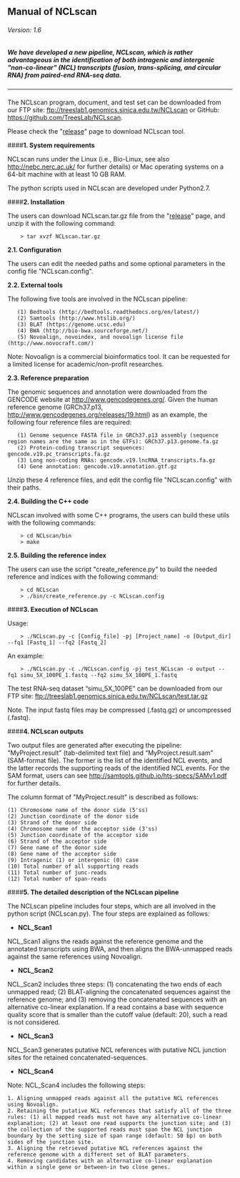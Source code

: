 ## Manual of NCLscan
###### Version: 1.6

##### We have developed a new pipeline, NCLscan, which is rather advantageous in the identification of both intragenic and intergenic "non-co-linear" (NCL) transcripts (fusion, trans-splicing, and circular RNA) from paired-end RNA-seq data. 
--------------
#### 

The NCLscan program, document, and test set can be downloaded from our FTP site: ftp://treeslab1.genomics.sinica.edu.tw/NCLscan or GitHub: https://github.com/TreesLab/NCLscan.

Please check the "[release](https://github.com/TreesLab/NCLscan/releases)" page to download NCLscan tool. 

####**1. System requirements**

   NCLscan runs under the Linux (i.e., Bio-Linux, see also http://nebc.nerc.ac.uk/ for further details) or Mac operating   systems on a 64-bit machine with at least 10 GB RAM. 

   The python scripts used in NCLscan are developed under Python2.7.

####**2. Installation**

   The users can download NCLscan.tar.gz file from the "[release](https://github.com/TreesLab/NCLscan/releases)" page, and unzip it with the following command:
  
        > tar xvzf NCLscan.tar.gz


 **2.1.  Configuration**

The users can edit the needed paths and some optional parameters in the config file "NCLscan.config".

 **2.2.  External tools**

   The following five tools are involved in the NCLscan pipeline:
```
   (1) Bedtools (http://bedtools.readthedocs.org/en/latest/)
   (2) Samtools (http://www.htslib.org/)
   (3) BLAT (https://genome.ucsc.edu)
   (4) BWA (http://bio-bwa.sourceforge.net/)
   (5) Novoalign, novoindex, and novoalign license file (http://www.novocraft.com/)
```
   
   Note: Novoalign is a commercial bioinformatics tool. It can be requested for a limited license for academic/non-profit       researches.

 **2.3.  Reference preparation**
 
The genomic sequences and annotation were downloaded from the GENCODE website at http://www.gencodegenes.org/. Given the   human reference genome (GRCh37.p13, http://www.gencodegenes.org/releases/19.html) as an example, the following four reference files are required:

```
   (1) Genome sequence FASTA file in GRCh37.p13 assembly (sequence region names are the same as in the GTFs): GRCh37.p13.genome.fa.gz
   (2) Protein-coding transcript sequences: gencode.v19.pc_transcripts.fa.gz
   (3) Long non-coding RNAs: gencode.v19.lncRNA_transcripts.fa.gz
   (4) Gene annotation: gencode.v19.annotation.gtf.gz
```
Unzip these 4 reference files, and edit the config file "NCLscan.config" with their paths.

 **2.4.  Building the C++ code**

NCLscan involved with some C++ programs, the users can build these utils with the following commands:

        > cd NCLscan/bin
        > make

 **2.5.  Building the reference index**

The users can use the script "create_reference.py" to build the needed reference and indices with the following command:

        > cd NCLscan
        > ./bin/create_reference.py -c NCLscan.config

    
####**3. Execution of NCLscan**

   Usage:

        > ./NCLscan.py -c [Config_file] -pj [Project_name] -o [Output_dir] --fq1 [Fastq_1] --fq2 [Fastq_2]

   An example:

        > ./NCLscan.py -c ./NCLscan.config -pj test_NCLscan -o output --fq1 simu_5X_100PE_1.fastq --fq2 simu_5X_100PE_1.fastq

The test RNA-seq dataset “simu\_5X\_100PE” can be downloaded from our FTP site: ftp://treeslab1.genomics.sinica.edu.tw/NCLscan/test.tar.gz

Note. The input fastq files may be compressed (.fastq.gz) or uncompressed (.fastq).


####**4. NCLscan outputs**

Two output files are generated after executing the pipeline: "MyProject.result" (tab-delimited text file) and “MyProject.result.sam” (SAM-format file). The former is the list of the identified NCL events, and the latter records the supporting reads of the identified NCL events. For the SAM format, users can see http://samtools.github.io/hts-specs/SAMv1.pdf for further details.

The column format of "MyProject.result" is described as follows:
```
(1) Chromosome name of the donor side (5'ss) 
(2) Junction coordinate of the donor side
(3) Strand of the donor side
(4) Chromosome name of the acceptor side (3'ss) 
(5) Junction coordinate of the acceptor side
(6) Strand of the acceptor side
(7) Gene name of the donor side
(8) Gene name of the acceptor side
(9) Intragenic (1) or intergenic (0) case
(10) Total number of all supporting reads
(11) Total number of junc-reads
(12) Total number of span-reads
```


####**5. The detailed description of the NCLscan pipeline**
   
The NCLscan pipeline includes four steps, which are all involved in the python script (NCLscan.py). The four steps are explained as follows:

   - **NCL_Scan1**

NCL_Scan1 aligns the reads against the reference genome and the annotated transcripts using BWA, and then aligns the BWA-unmapped reads against the same references using Novoalign.
	

   - **NCL_Scan2**
   
NCL_Scan2 includes three steps: (1) concatenating the two ends of each unmapped read; (2) BLAT-aligning the concatenated sequences against the reference genome; and (3) removing the concatenated sequences with an alternative co-linear explanation. If a read contains a base with sequence quality score that is smaller than the cutoff value (default: 20), such a read is not considered.


   - **NCL_Scan3**

NCL_Scan3 generates putative NCL references with putative NCL junction sites for the retained concatenated-sequences.


   - **NCL_Scan4**

Note: NCL_Scan4 includes the following steps: 
```
1. Aligning unmapped reads against all the putative NCL references using Novoalign.
2. Retaining the putative NCL references that satisfy all of the three rules: (1) all mapped reads must not have any alternative co-linear explanation; (2) at least one read supports the junction site; and (3) the collection of the supported reads must span the NCL junction boundary by the setting size of span range (default: 50 bp) on both sides of the junction site.
3. Aligning the retrieved putative NCL references against the reference genome with a different set of BLAT parameters.
4. Removing candidates with an alternative co-linear explanation within a single gene or between-in two close genes.
```

 

